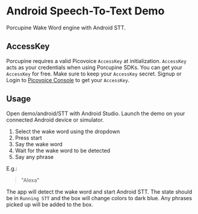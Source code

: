 # Android Speech-To-Text Demo

Porcupine Wake Word engine with Android STT.

## AccessKey

Porcupine requires a valid Picovoice `AccessKey` at initialization. `AccessKey` acts as your credentials when using Porcupine SDKs.
You can get your `AccessKey` for free. Make sure to keep your `AccessKey` secret. 
Signup or Login to [Picovoice Console](https://console.picovoice.ai/) to get your `AccessKey`.

## Usage

Open demo/android/STT with Android Studio. Launch the demo on your connected Android device or simulator.

1. Select the wake word using the dropdown
2. Press start
3. Say the wake word
4. Wait for the wake word to be detected
5. Say any phrase

E.g.:

> "Alexa"

The app will detect the wake word and start Android STT. The state should be in `Running STT` and the box will change colors to dark blue. Any phrases picked up will be added to the box.